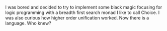 I was bored and decided to try to implement some black magic focusing for logic programming with a breadth first search monad
I like to call Choice. I was also curious how higher order unification worked.  Now there is a language.  Who knew?